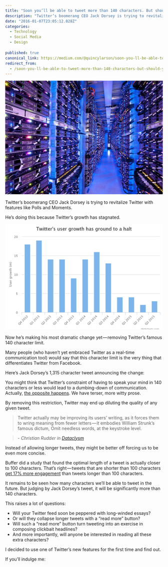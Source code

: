 ```yaml
---
title: "Soon you’ll be able to tweet more than 140 characters. But should you?"
description: "Twitter’s boomerang CEO Jack Dorsey is trying to revitalize Twitter with features like Polls and Moments. Many people (who haven’t yet embraced Twitter as a real-time communication tool) would say…"
date: "2016-01-07T23:05:12.028Z"
categories: 
  - Technology
  - Social Media
  - Design

published: true
canonical_link: https://medium.com/@quincylarson/soon-you-ll-be-able-to-tweet-more-than-140-characters-but-should-you-d8a7a6771305
redirect_from:
  - /soon-you-ll-be-able-to-tweet-more-than-140-characters-but-should-you-d8a7a6771305
---
```


![Servers like these don’t care if the tweets they’re moving are 140 characters or 10,000.](./asset-1.jpeg)

Twitter’s boomerang CEO Jack Dorsey is trying to revitalize Twitter with features like Polls and Moments.

He’s doing this because Twitter’s growth has stagnated.

![Source: [The Telegraph](http://www.telegraph.co.uk/technology/twitter/12087357/Removing-Twitters-140-character-limit-is-Jack-Dorseys-biggest-gamble-yet.html)](./asset-2.png)

Now he’s making his most dramatic change yet — removing Twitter’s famous 140 character limit.

Many people (who haven’t yet embraced Twitter as a real-time communication tool) would say that this character limit is the very thing that differentiates Twitter from Facebook.

Here’s Jack Dorsey’s 1,315 character tweet announcing the change:



You might think that Twitter’s constraint of having to speak your mind in 140 characters or less would lead to a dumbing-down of communication. Actually, [the opposite happens](http://www.huffingtonpost.com/2014/09/10/twitter-language-book_n_5786556.html). We have terser, more witty prose.

By removing this restriction, Twitter may end up diluting the quality of any given tweet.

> Twitter actually may be improving its users’ writing, as it forces them to wring meaning from fewer letters — it embodies William Strunk’s famous dictum, Omit needless words, at the keystroke level.

> \- _Christian Rudder in_ [_Dataclysm_](http://www.amazon.com/gp/product/0385347375/ref=as_li_tl?ie=UTF8&camp=1789&creative=9325&creativeASIN=0385347375&linkCode=as2&tag=out0b4b-20&linkId=EMZTWGTEN434C6TV)

Instead of allowing longer tweets, they might be better off forcing us to be even more concise.

Buffer did a study that found the optimal length of a tweet is actually closer to 100 characters. That’s right — tweets that are shorter than 100 characters [get 17% more engagement](http://www.adweek.com/socialtimes/files/2014/10/ideal-length-social-media.jpg) than tweets longer than 100 characters.

It remains to be seen how many characters we’ll be able to tweet in the future. But judging by Jack Dorsey’s tweet, it will be significantly more than 140 characters.

This raises a lot of questions:

-   Will your Twitter feed soon be peppered with long-winded essays?
-   Or will they collapse longer tweets with a “read more” button?
-   Will such a “read more” button turn tweeting into an exercise in composing clickbait headlines?
-   And more importantly, will anyone be interested in reading all these extra characters?

I decided to use one of Twitter’s new features for the first time and find out.

If you’ll indulge me:


